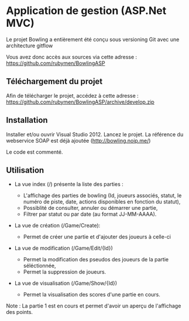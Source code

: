 # Application de gestion (ASP.Net MVC)
Le projet Bowling a entièrement été conçu sous versioning Git avec une architecture gitflow

Vous avez donc accès aux sources via cette adresse : https://github.com/rubymen/BowlingASP

## Téléchargement du projet
Afin de télécharger le projet, accédez à cette adresse : https://github.com/rubymen/BowlingASP/archive/develop.zip

## Installation
Installer et/ou ouvrir Visual Studio 2012.
Lancez le projet. La référence du webservice SOAP est déjà ajoutée (http://bowling.noip.me/)

Le code est commenté.

## Utilisation
* La vue index (/) présente la liste des parties :

    * L'affichage des parties de bowling (Id, joueurs associés, statut, le numéro de piste, date, actions disponibles en fonction du statut),
    * Possiblité de consulter, annuler ou démarrer une partie,
    * Filtrer par statut ou par date (au format JJ-MM-AAAA).

* La vue de création (/Game/Create):

    * Permet de créer une partie et d'ajouter des joueurs à celle-ci

* La vue de modification (/Game/Edit/{Id})

    * Permet la modification des pseudos des joueurs de la partie séléctionnée,
    * Permet la suppression de joueurs.

* La vue de visualisation (/Game/Show/{Id})

    * Permet la visualisation des scores d'une partie en cours.

Note : La partie 1 est en cours et permet d'avoir un aperçu de l'affichage des points.

